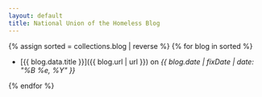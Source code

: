 ```yaml
---
layout: default
title: National Union of the Homeless Blog
---
```


{% assign sorted = collections.blog | reverse %}
{% for blog in sorted %}

*   [{{ blog.data.title }}]({{ blog.url | url }}) on *{{ blog.date | fixDate | date: "%B %e, %Y" }}*

{% endfor %}

